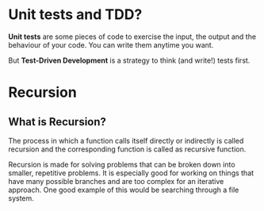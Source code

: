 # Unit tests and TDD?

**Unit tests** are some pieces of code to exercise the input, the output and the behaviour of your code. You can write them anytime you want.


But **Test-Driven Development** is a strategy to think (and write!) tests first.


# Recursion

## What is Recursion?

The process in which a function calls itself directly or indirectly is called recursion and the corresponding function is called as recursive function.

Recursion is made for solving problems that can be broken down into smaller, repetitive problems. It is especially good for working on things that have many possible branches and are too complex for an iterative approach. One good example of this would be searching through a file system.


